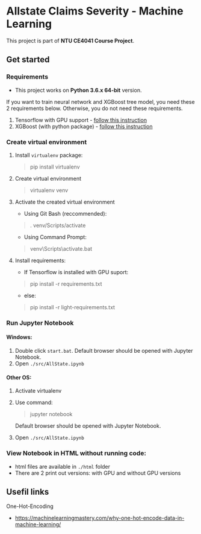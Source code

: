 

# Allstate Claims Severity - Machine Learning

 This project is part of **NTU CE4041 Course Project**.
 
## Get started

### Requirements

- This project works on **Python 3.6.x 64-bit** version.

If you want to train neural network and XGBoost tree model, you need these 2 requirements below. Otherwise, you do not need these requirements.

1. Tensorflow with GPU support - [follow this instruction](https://www.tensorflow.org/install/install_windows)
2. XGBoost (with python package) - [follow this instruction](http://xgboost.readthedocs.io/en/latest/build.html)

### Create virtual environment

 1. Install `virtualenv` package:
    
    > pip install virtualenv

 2. Create virtual environment

    > virtualenv venv

 3. Activate the created virtual environment

     - Using Git Bash (reccommended):
 
    > . venv/Scripts/activate

    - Using Command Prompt:
 
    > venv\Scripts\activate.bat
  
 4. Install requirements:

    -  If Tensorflow is installed with GPU suport:
 
    > pip install -r requirements.txt
    
    - else:

    > pip install -r light-requirements.txt

### Run Jupyter Notebook

#### Windows:

 1. Double click `start.bat`. Default browser should be opened with Jupyter Notebook.
 2. Open `./src/AllState.ipynb`

#### Other OS:

 1. Activate virtualenv
 2. Use command:
    > jupyter notebook
    
    Default browser should be opened with Jupyter Notebook.
 3. Open `./src/AllState.ipynb`

### View Notebook in HTML without running code:
- html files are available in `./html` folder
- There are 2 print out versions: with GPU and without GPU versions

## Usefil links
  
  One-Hot-Encoding
  - https://machinelearningmastery.com/why-one-hot-encode-data-in-machine-learning/